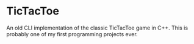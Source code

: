# TicTacToe

An old CLI implementation of the classic TicTacToe game in C++. This is probably one of my first programming projects ever.
